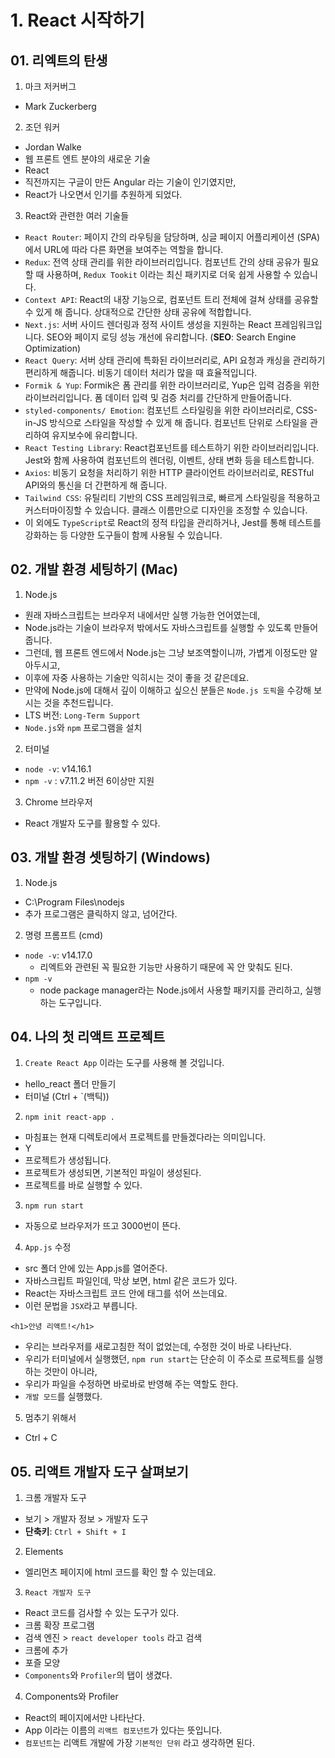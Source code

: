 # 1. React 시작하기
## 01. 리엑트의 탄생
1. 마크 저커버그
  - Mark Zuckerberg

2. 조던 워커
  - Jordan Walke
  - 웹 프론트 엔트 분야의 새로운 기술
  - React
  - 직전까지는 구글이 만든 Angular 라는 기술이 인기였지만,
  - React가 나오면서 인기를 추원하게 되었다.

3. React와 관련한 여러 기술들
  - `React Router`: 페이지 간의 라우팅을 담당하며, 싱글 페이지 어플리케이션 (SPA)에서 URL에 따라 다른 화면을 보여주는 역할을 합니다.
  - `Redux`: 전역 상태 관리를 위한 라이브러리입니다. 컴포넌트 간의 상태 공유가 필요할 때 사용하며, `Redux Tookit` 이라는 최신 패키지로 더욱 쉽게 사용할 수 있습니다.
  - `Context API`: React의 내장 기능으로, 컴포넌트 트리 전체에 걸쳐 상태를 공유할 수 있게 해 줍니다. 상대적으로 간단한 상태 공유에 적합합니다.
  - `Next.js`: 서버 사이드 렌더링과 정적 사이트 생성을 지원하는 React 프레임워크입니다. SEO와 페이지 로딩 성능 개선에 유리합니다. (**SEO**: Search Engine Optimization)
  - `React Query`: 서버 상태 관리에 특화된 라이브러리로, API 요청과 캐싱을 관리하기 편리하게 해줍니다. 비동기 데이터 처리가 많을 때 효율적입니다.
  - `Formik & Yup`: Formik은 폼 관리를 위한 라이브러리로, Yup은 입력 검증을 위한 라이브러리입니다. 폼 데이터 입력 및 검증 처리를 간단하게 만들어줍니다.
  - `styled-components/ Emotion`: 컴포넌트 스타일링을 위한 라이브러리로, CSS-in-JS 방식으로 스타일을 작성할 수 있게 해 줍니다. 컴포넌트 단위로 스타일을 관리하여 유지보수에 유리합니다.
  - `React Testing Library`: React컴포넌트를 테스트하기 위한 라이브러리입니다. Jest와 함께 사용하여 컴포넌트의 렌더링, 이벤트, 상태 변화 등을 테스트합니다.
  - `Axios`: 비동기 요청을 처리하기 위한 HTTP 클라이언트 라이브러리로, RESTful API와의 통신을 더 간편하게 해 줍니다.
  - `Tailwind CSS`: 유틸리티 기반의 CSS 프레임워크로, 빠르게 스타일링을 적용하고 커스터마이징할 수 있습니다. 클래스 이름만으로 디자인을 조정할 수 있습니다.
  - 이 외에도 `TypeScript`로 React의 정적 타입을 관리하거나, Jest를 통해 테스트를 강화하는 등 다양한 도구들이 함께 사용될 수 있습니다.

## 02. 개발 환경 세팅하기 (Mac)
1. Node.js
  - 원래 자바스크립트는 브라우저 내에서만 실행 가능한 언어였는데, 
  - Node.js라는 기술이 브라우저 밖에서도 자바스크립트를 실행할 수 있도록 만들어 줍니다.
  - 그런데, 웹 프론트 엔드에서 Node.js는 그냥 보조역할이니까, 가볍게 이정도만 알아두시고, 
  - 이후에 자중 사용하는 기술만 익히시는 것이 좋을 것 같은데요.
  - 만약에 Node.js에 대해서 깊이 이해하고 싶으신 분들은 `Node.js 도픽`을 수강해 보시는 것을 추천드립니다.
  - LTS 버전: `Long-Term Support`
  - `Node.js`와 `npm` 프로그램을 설치

2. 터미널
  - `node -v`: v14.16.1
  - `npm -v` : v7.11.2 버전 6이상만 지원

3. Chrome 브라우저
  - React 개발자 도구를 활용할 수 있다.

## 03. 개발 환경 셋팅하기 (Windows)
1. Node.js
  - C:\Program Files\nodejs
  - 추가 프로그램은 클릭하지 않고, 넘어간다.

2. 명령 프롬프트 (cmd) 
  - `node -v`: v14.17.0
    - 리엑트와 관련된 꼭 필요한 기능만 사용하기 때문에 꼭 안 맞춰도 된다.
  - `npm -v`
    - node package manager라는 Node.js에서 사용할 패키지를 관리하고, 실행하는 도구입니다.

## 04. 나의 첫 리액트 프로젝트
1. `Create React App` 이라는 도구를 사용해 볼 것입니다.
  - hello_react 폴더 만들기
  - 터미널 (Ctrl + `(백틱))

2. `npm init react-app .`
  - 마침표는 현재 디렉토리에서 프로젝트를 만들겠다라는 의미입니다.
  - Y
  - 프로젝트가 생성됩니다.
  - 프로젝트가 생성되면, 기본적인 파일이 생성된다.
  - 프로젝트를 바로 실행할 수 있다.

3. `npm run start`
  - 자동으로 브라우저가 뜨고 3000번이 뜬다.

4. `App.js` 수정
  - src 폴더 안에 있는 App.js를 열어준다.
  - 자바스크립트 파일인데, 막상 보면, html 같은 코드가 있다.
  - React는 자바스크립트 코드 안에 태그를 섞어 쓰는데요. 
  - 이런 문법을 `JSX`라고 부릅니다.
```
<h1>안녕 리액트!</h1>
```
  - 우리는 브라우저를 새로고침한 적이 없었는데, 수정한 것이 바로 나타난다.
  - 우리가 터미널에서 실행했던, `npm run start`는 단순히 이 주소로 프로젝트를 실행하는 것만이 아니라,
  - 우리가 파일을 수정하면 바로바로 반영해 주는 역할도 한다.
  - `개발 모드`를 실행했다.

5. 멈추기 위해서
  - Ctrl + C

## 05. 리액트 개발자 도구 살펴보기
1. 크롬 개발자 도구
  - 보기 > 개발자 정보 > 개발자 도구
  - **단축키**: `Ctrl + Shift + I`

2. Elements 
  - 엘리먼츠 페이지에 html 코드를 확인 할 수 있는데요.

3. `React 개발자 도구`
  - React 코드를 검사할 수 있는 도구가 있다.
  - 크롬 확장 프로그램
  - 검색 엔진 > `react developer tools` 라고 검색
  - 크롬에 추가
  - 포즐 모양
  - `Components`와 `Profiler`의 탭이 생겼다.

4. Components와 Profiler
  - React의 페이지에서만 나타난다.
  - App 이라는 이름의 `리액트 컴포넌트`가 있다는 뜻입니다.
  - `컴포넌트`는 리액트 개발에 가장 `기본적인 단위` 라고 생각하면 된다.




